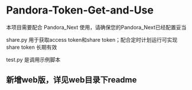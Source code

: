 # Pandora-Token-Get-and-Use

本项目需要配合 Pandora_Next 使用，请确保您的Pandora_Next已经配置妥当

share.py 用于获取access token和share token；配合定时计划运行可实现 share token 长期有效

test.py 是调用示例脚本

## 新增web版，详见web目录下readme

